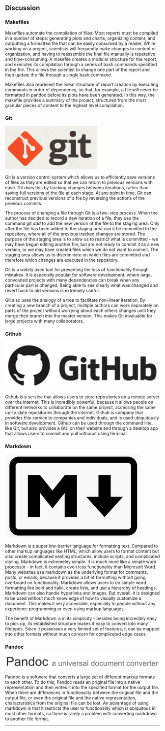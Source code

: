 
## Discussion

### Makefiles
Makefiles automate the compilation of files. Most reports must be compiled in a number of steps: generating plots and charts, organizing content, and outputting a formatted file that can be easily consumed by a reader. While working on a project, scientists will frequently make changes to content or organization, and having to reassemble the final file manually is repetetive and time-consuming. A makefile creates a modular structure for the report, and executes its compilation through a series of bash commands specified in the file. This allows the scientist to change one part of the report and then update the file through a single bash command.

Makefiles also represent the linear structure of report creation by executing commands in order of dependency, so that, for example, a file will never be formatted in pandoc before its plots have been generated. In this way, the makefile provides a summary of the project, structured from the most granular pieces of content to the highest level compilation.


### Git

![](images/git-logo.png)

Git is a version control system which allows us to efficiently save versions of files as they are edited so that we can return to previous versions with ease. Git does this by tracking changes between iterations, rather than saving full versions of the file at each stage. At any point in time, Git can reconstruct previous versions of a file by reversing the actions of the previous commits. 

The process of changing a file through Git is a two-step process. When the author has decided to record a new iteration of a file, they use the command *git add* to add the new version of the file to the staging area. Only after the file has been added to the staging area can it be committed to the repository, where all of the previous tracked changes are stored. The purpose of the staging area is to allow us to restrict what is committed - we may have begun editing another file, but are not ready to commit it as a new version, or we may have created files which we do not want to commit. The staging area allows us to discriminate on which files are committed and therefore which changes are executed in the repository.

Git is a widely used tool for preventing the loss of functionality through mistakes. It is especially popular for software development, where large, convoluted projects with many dependencies can break when any particular part is changed. Being able to see clearly what was changed and revert back to old versions is extremely useful. 

Git also uses the analogy of a tree to facilitate non-linear iteration. By creating a new branch of a project, multiple authors can work separately on parts of the project without worrying about each others changes until they merge their branch into the master version. This makes Git invaluable for large projects with many collaborators.

### Github

![](images/github-logo.png)

Github is a service that allows users to store repositories on a remote server over the internet. This is incredibly powerful, because it allows people on different networks to collaborate on the same project, accessing the same up-to-date repositories through the internet. Github is company that provides this service to companies and individuals, and is used ubiquitously in software development. Github can be used through the command line, like Git, but also provides a GUI on their website and through a desktop app that allows users to commit and pull withouot using terminal.

### Markdown

![](images/markdown-logo.png)

Markdown is a super low-barrier language for formatting text. Compared to other markup languages like HTML, which allow users to format content but also create complicated nesting structures, include scripts, and complicated styling, Markdown is extremeley simple. It is much more like a simple word processor - in fact, it contains even less functionality than Microsoft Word. Many websites use markdown as the underlying format for comments, posts, or emails, because it provides a bit of formatting without going overboard on functionality.
Markdown allows users to do simple word formatting like bold and italic, create lists, and use a hierarchy of headings. Markdown can also handle hyperlinks and images. But overall, it is designed to be used without much knowledge of how to visually customize a document. This makes it very accessible, especially to people without any experience programming or even using markup languages. 

The benefit of Markdown is in its simplicity - besides being incredibly easy to pick up, its established structure makes it easy to convert into many filetypes. Since it possesses a very limited set of features, it can be mapped into other formats without much concern for complicated edge cases.

### Pandoc

![](images/pandoc-logo.png)

Pandoc is a software that converts a large set of different markup formats to each other. To do this, Pandoc reads an original file into a native representation and then writes it into the specified format for the output file. When there are differences in functionality between the original file and the output file, or even the original file and the native representation, characteristics from the original file can be lost. An advantage of using markdown is that it restricts the user to functionality which is ubiquitous in most other formats, so there is rarely a problem with converting markdown to another file format.

* * *



